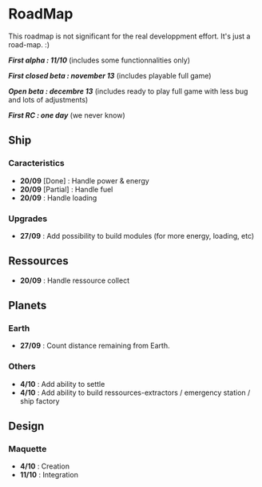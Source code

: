 # RoadMap
This roadmap is not significant for the real developpment effort. It's just a road-map. :)

***First alpha : 11/10*** (includes some functionnalities only)

***First closed beta : november 13*** (includes playable full game)

***Open beta : decembre 13*** (includes ready to play full game with less bug and lots of adjustments)

***First RC : one day*** (we never know)

## Ship
### Caracteristics
 - **20/09** [Done] : Handle power & energy
 - **20/09** [Partial] : Handle fuel
 - **20/09** : Handle loading

### Upgrades
 - **27/09** : Add possibility to build modules (for more energy, loading, etc)

## Ressources
 - **20/09** : Handle ressource collect

## Planets

### Earth
- **27/09** : Count distance remaining from Earth.

### Others
- **4/10** : Add ability to settle
- **4/10** : Add ability to build ressources-extractors / emergency station / ship factory

## Design
### Maquette
- **4/10**  : Creation
- **11/10** : Integration

